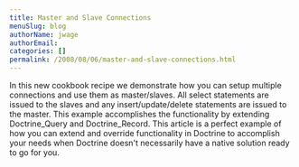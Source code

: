 ```yaml
---
title: Master and Slave Connections
menuSlug: blog
authorName: jwage 
authorEmail: 
categories: []
permalink: /2008/08/06/master-and-slave-connections.html
---
```

In this new cookbook recipe we demonstrate how you can setup multiple
connections and use them as master/slaves. All select statements are
issued to the slaves and any insert/update/delete statements are issued
to the master. This example accomplishes the functionality by extending
Doctrine\_Query and Doctrine\_Record. This article is a perfect example
of how you can extend and override functionality in Doctrine to
accomplish your needs when Doctrine doesn't necessarily have a native
solution ready to go for you.
